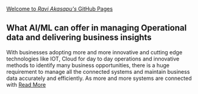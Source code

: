 [Welcome to *Ravi Akasapu's* GitHub Pages](raviakasapu.github.io)

## What AI/ML can offer in managing Operational data and delivering business insights
With businesses adopting more and more innovative and cutting edge technologies like IOT, Cloud for day to day operations and innovative methods to identify many business opportunities, there is a huge requirement to manage all the connected systems and maintain business data accurately and efficiently. As more and more systems are connected with [Read More](url)
